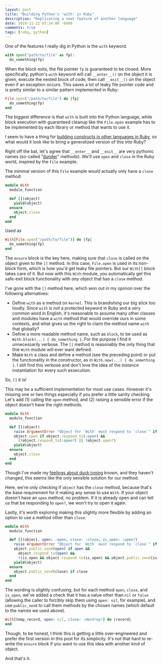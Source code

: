 ```yaml
---
layout: post
title: "Building Python's 'with' in Ruby"
description: "Replicating a neat feature of another language"
date: 2019-11-21 07:24:00 -0400
comments: true
tags: [ruby, python]
---
```


One of the features I really dig in Python is the `with` keyword.

```python
with open("path/to/file" as fp):
  do_something(fp)
```

When the block exits, the file pointer `fp` is guaranteed to be closed. More specifically, python's `with` keyword will call `__enter__()` on the object it is given, execute the nested block of code, then call `__exit__()` on the object even if an exception occurs. This saves a lot of leaky file pointer code and is pretty similar to a similar pattern implemented in Ruby:

```ruby
File.open("/path/to/file") do |fp|
  do_something(fp)
end
```

The biggest difference is that `with` is built into the Python language, while block execution with guaranteed cleanup like the `File.open` example has to be implemented by each library or method that wants to use it.

I seem to have a thing for [building constructs in other languages in Ruby](/2018/10/11/abnstract-interface-in-ruby), so what would it look like to bring a generalized version of this into Ruby?

Right off the bat, let's agree that `__enter__` and `__exit__` are very pythonic names (so-called "[dunder](https://www.geeksforgeeks.org/dunder-magic-methods-python/)" methods). We'll use `open` and `close` in the Ruby world, inspired by the `File` example.

The minimal version of this `File` example would actually only have a `close` method:

```ruby
module With
  module_function

  def [](object)
    yield(object)
  ensure
    object.close
  end
end
```

Used as

```ruby
With[File.open("/path/to/file")] do |fp|
  do_something(fp)
end
```

The `ensure` block is the key here, making sure that `close` is called on the object given to the `[]` method. In this case, `File.open` is used in its non-block form, which is how you'd get leaky file pointers. But our `With[]` block takes care of it. But now with this `With` module, you automatically get this safe-exit block functionality with *any* object that has a `close` method.

I've gone with the `[]` method here, which won out in my opinion over the following alternatives:

* Define `with` as a method on `Kernel`. This is brandishing our big stick too loudly. Since `with` is *not* a protected keyword in Ruby and a very common word in English, it's reasonable to assume many other classes and modules have a `with` method that would override ours in some contexts, and what gives us the right to claim the method name `with` that globally?
* Define a more readable method name, such as `block`, to be used as `With.block(...) { do_something }`. For the purpose I find it unnecessarily verbose. The `[]` method is reasonably the only thing that thie `With` module will ever want defined.
* Make `With` a class and define a method (see the preceding point) or put the functionality in the constructor, as in `With.new(...) { do_something }`. I still find this verbose and don't love the idea of the instance instantiation for every such exsecution.

So, `[]` it is!

This may be a sufficient implementation for most use cases. However it's missing one or two things especially if you prefer a little sanity checking. Let's add (1) calling the `open` method, and (2) raising a sensible error if the object doesn't have the right methods.

```ruby
module With
  module_function

  def [](object)
    raise ArgumentError "Object for `With` must respond to `close`" if !object.respond_to(:close)
    object.open if object.respond_to(:open) &&
      (!object.respond_to(:open?) || !object.open?)
    yield(object)
  ensure
    object.close
  end
end
```

Though I've made my [feelings about duck typing](/2016/04.18) known, and they haven't changed, this seems like the only sensible solution for our method.

Here, we're only checking if `object` has the `close` method, because that's the base requirement for it making any sense to use `With`. If your object doesn't have an `open` method, no problem. If it is already open and can tell us that be responding to `open?`, we won't try to open it again.

Lastly, it's worth exploring making this slightly more flexible by adding an option to use a method other than `close`.

```ruby
module With
  module_function

  def [](object, open: :open, close: :close, is_open: :open?)
    raise ArgumentError "Object for `With` must respond to `close`" if !object.respond_to(close)
    object.public_send(open) if open &&
      object.respond_to(open) &&
      !(is_open && object.respond_to(is_open) && object.public_send(is_open))
    yield(object)
  ensure
    object.public_send(close) if close
  end
end
```

The wording is slightly confusing, but for each method `open`, `close`, and `is_open`, we've added a check that it has a value other than `nil` or `false` (allowing the caller to forcibly skip them using `open: nil`, for example), and use `public_send` to call them methods by the chosen names (which default to the names we used above).

```ruby
With[temp_record, open: nil, close: :destroy!] do |record|
end
```

Though, to be honest, I think this is getting a little over-engineered and prefer the first version in this post for its simplicity. It's not that hard to re-write the `ensure` block if you want to use this idea with another kind of object.

And that's it.
